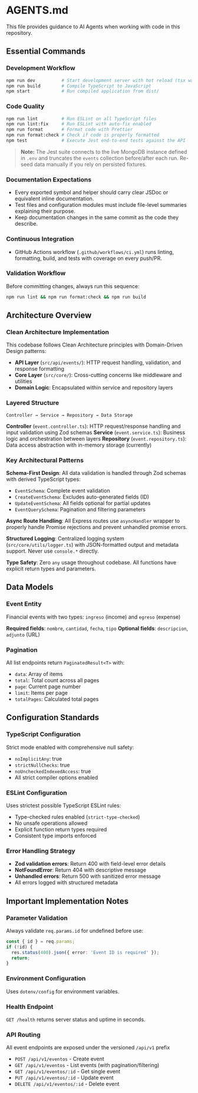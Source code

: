 # AGENTS.md

This file provides guidance to AI Agents when working with code in this repository.

## Essential Commands

### Development Workflow
```bash
npm run dev          # Start development server with hot reload (tsx watch)
npm run build        # Compile TypeScript to JavaScript
npm start            # Run compiled application from dist/
```

### Code Quality
```bash
npm run lint         # Run ESLint on all TypeScript files
npm run lint:fix     # Run ESLint with auto-fix enabled
npm run format       # Format code with Prettier
npm run format:check # Check if code is properly formatted
npm test             # Execute Jest end-to-end tests against the API
```

> **Note:** The Jest suite connects to the live MongoDB instance defined in `.env` and truncates the `events` collection before/after each run. Re-seed data manually if you rely on persisted fixtures.

### Documentation Expectations

- Every exported symbol and helper should carry clear JSDoc or equivalent inline documentation.
- Test files and configuration modules must include file-level summaries explaining their purpose.
- Keep documentation changes in the same commit as the code they describe.

### Continuous Integration

- GitHub Actions workflow (`.github/workflows/ci.yml`) runs linting, formatting, build, and tests with coverage on every push/PR.

### Validation Workflow
Before committing changes, always run this sequence:
```bash
npm run lint && npm run format:check && npm run build
```

## Architecture Overview

### Clean Architecture Implementation
This codebase follows Clean Architecture principles with Domain-Driven Design patterns:

- **API Layer** (`src/api/events/`): HTTP request handling, validation, and response formatting
- **Core Layer** (`src/core/`): Cross-cutting concerns like middleware and utilities
- **Domain Logic**: Encapsulated within service and repository layers

### Layered Structure
```
Controller → Service → Repository → Data Storage
```

**Controller** (`event.controller.ts`): HTTP request/response handling and input validation using Zod schemas
**Service** (`event.service.ts`): Business logic and orchestration between layers
**Repository** (`event.repository.ts`): Data access abstraction with in-memory storage (currently)

### Key Architectural Patterns

**Schema-First Design**: All data validation is handled through Zod schemas with derived TypeScript types:
- `EventSchema`: Complete event validation
- `CreateEventSchema`: Excludes auto-generated fields (ID)
- `UpdateEventSchema`: All fields optional for partial updates
- `EventQuerySchema`: Pagination and filtering parameters

**Async Route Handling**: All Express routes use `asyncHandler` wrapper to properly handle Promise rejections and prevent unhandled promise errors.

**Structured Logging**: Centralized logging system (`src/core/utils/logger.ts`) with JSON-formatted output and metadata support. Never use `console.*` directly.

**Type Safety**: Zero `any` usage throughout codebase. All functions have explicit return types and parameters.

## Data Models

### Event Entity
Financial events with two types: `ingreso` (income) and `egreso` (expense)

**Required fields**: `nombre`, `cantidad`, `fecha`, `tipo`
**Optional fields**: `descripcion`, `adjunto` (URL)

### Pagination
All list endpoints return `PaginatedResult<T>` with:
- `data`: Array of items
- `total`: Total count across all pages
- `page`: Current page number
- `limit`: Items per page
- `totalPages`: Calculated total pages

## Configuration Standards

### TypeScript Configuration
Strict mode enabled with comprehensive null safety:
- `noImplicitAny`: true
- `strictNullChecks`: true
- `noUncheckedIndexedAccess`: true
- All strict compiler options enabled

### ESLint Configuration
Uses strictest possible TypeScript ESLint rules:
- Type-checked rules enabled (`strict-type-checked`)
- No unsafe operations allowed
- Explicit function return types required
- Consistent type imports enforced

### Error Handling Strategy
- **Zod validation errors**: Return 400 with field-level error details
- **NotFoundError**: Return 404 with descriptive message
- **Unhandled errors**: Return 500 with sanitized error message
- All errors logged with structured metadata

## Important Implementation Notes

### Parameter Validation
Always validate `req.params.id` for undefined before use:
```typescript
const { id } = req.params;
if (!id) {
  res.status(400).json({ error: 'Event ID is required' });
  return;
}
```

### Environment Configuration
Uses `dotenv/config` for environment variables.

### Health Endpoint
`GET /health` returns server status and uptime in seconds.

### API Routing
All event endpoints are exposed under the versioned `/api/v1` prefix
- `POST /api/v1/eventos` - Create event
- `GET /api/v1/eventos` - List events (with pagination/filtering)
- `GET /api/v1/eventos/:id` - Get single event
- `PUT /api/v1/eventos/:id` - Update event
- `DELETE /api/v1/eventos/:id` - Delete event
